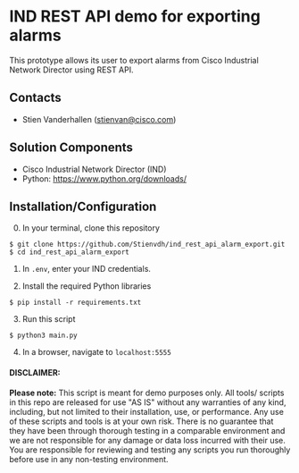 # IND REST API demo for exporting alarms
This prototype allows its user to export alarms from Cisco Industrial Network Director using REST API.

## Contacts
* Stien Vanderhallen (stienvan@cisco.com)

## Solution Components
*  Cisco Industrial Network Director (IND)
*  Python: https://www.python.org/downloads/

## Installation/Configuration

0. In your terminal, clone this repository

```
$ git clone https://github.com/Stienvdh/ind_rest_api_alarm_export.git
$ cd ind_rest_api_alarm_export
```

1. In `.env`, enter your IND credentials.

2. Install the required Python libraries

```
$ pip install -r requirements.txt
```

3. Run this script

```
$ python3 main.py
```

4. In a browser, navigate to `localhost:5555`

#### DISCLAIMER:
<b>Please note:</b> This script is meant for demo purposes only. All tools/ scripts in this repo are released for use "AS IS" without any warranties of any kind, including, but not limited to their installation, use, or performance. Any use of these scripts and tools is at your own risk. There is no guarantee that they have been through thorough testing in a comparable environment and we are not responsible for any damage or data loss incurred with their use.
You are responsible for reviewing and testing any scripts you run thoroughly before use in any non-testing environment.